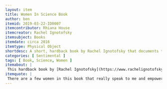 ```yaml
---
layout: item
title: Women In Science Book
author: ben
itemid: 2019-03-22-ID0007
itemcontributor: Rhiana House
itemcreator: Rachel Ignotofsky
itemsubject: Books
itemdate: circa 2016
itemtype: Physical Object
shortdesc: A short, hardback book by Rachel Ignotofsky that documents the contributions of fifty women to science. ISBN 978-1607749769
categories: [ Sentimental ]
tags: [ Book, Science, Women ]
itemabout: |
 This hardback book by [Rachel Ignotofsky](https://www.rachelignotofskydesign.com), entitled [*Women in Science: 50 Fearless Pioneers Who Changed the World*](https://www.rachelignotofskydesign.com/women-in-science), explores the lives of 50 of the most influential women in science throughout history.
itemquote: |
 There are a few women in this book that really speak to me and empower me to want to further my education. My mother gave this to me before I left for college. She wanted me to have this as a parting gift. She pulled it out and she was like, "I just want you to have this to remember me and like never feel down. Like if you’re behind, 'cause all these women were behind at one point and they powered through it..." She’s been very supportive for whatever I want to do.
---
```

